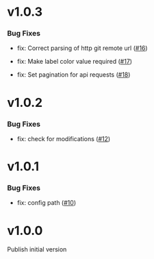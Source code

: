 # v1.0.3

### Bug Fixes

- fix: Correct parsing of http git remote url ([#16](https://github.com/commercetools/github-labels/pull/16))

- fix: Make label color value required ([#17](https://github.com/commercetools/github-labels/pull/17))

- fix: Set pagination for api requests ([#18](https://github.com/commercetools/github-labels/pull/18))

# v1.0.2

### Bug Fixes

- fix: check for modifications ([#12](https://github.com/commercetools/github-labels/pull/12))

# v1.0.1

### Bug Fixes

- fix: config path ([#10](https://github.com/commercetools/github-labels/pull/10))

# v1.0.0

Publish initial version
